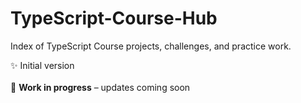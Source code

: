 # TypeScript-Course-Hub
Index of TypeScript Course projects, challenges, and practice work.


✨ Initial version
<br>
<br>
🚧 **Work in progress** – updates coming soon
